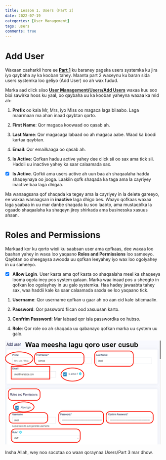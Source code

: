 ```yaml
---
title: Lesson 1. Users (Part 2)
date: 2022-07-19
categories: [User Management]
tags: users
comments: true
---
```


# Add User

Waxaan casharkii hore ee [**Part 1**](http://127.0.0.1:4000/posts/lesson1-users/) ku baraney pageka users systemka ku jira iyo qaybaha ay ka kooban tahey. Maanta part 2 waxeynu ku baran sida users systemka loo geliyo (Add User) oo ah wax fudud.

Marka aad click siiso [**User Management/Users/Add Users**](https://halalpos.com/users/create) waxaa kuu soo bixi sawirka hoos ku yaal, oo qaybaha uu ka kooban yaheyna waxaa ka mid ah:

1. **Prefix** oo kala Mr, Mrs, iyo Miss oo magaca laga bilaabo. Laga maarmaan ma ahan inaad qaybtan qorto.

2. **First Name**: Qor magaca koowaad oo qasab ah.

3. **Last Name**: Qor magacaga labaad oo ah magaca aabe. Waad ka boodi kartaa qaybtan.

4. **Email**: Qor emailkaaga oo qasab ah.

5. **Is Active**: Qofkan haduu active yahey dee click sii oo sax ama tick sii. Haddii uu inactive yahey ka saar calaamada sax.

- [x] **Is Active**. Qofkii ama users active ah uun baa ah shaqaalaha hadda shaqeynaya oo jooga. Laakiin qofk shaqada ka taga ama la cayriyey inactive baa laga dhigaa.

Ma wanaagsana qof shaqada ka tegey ama la cayriyey in la delete gareeyo, ee waxaa wanaagsan in **inactive** laga dhigo bes. Waayo qofkaas waxaa laga yaabaa in uu mar danbe shaqada ku soo laabto, ama mustaqblka la ogaado shaqaalaha ka shaqeyn jirey shirkada ama businesska xasuus ahaan.

# Roles and Permissions

Markaad kor ku qorto wixii ku saabsan user ama qofkaas, dee waxaa loo baahan yahey in waxa loo yaqaano **Roles and Permissions** loo sameeyo. Qaybtan oo sheegaysa awooda uu qofkan leeyahey iyo wax loo ogolyahey in uu sameeyo.

- [x] **Allow Login**. User kasta ama qof kasta oo shaqaalaha meel ka shaqeeya looma ogola iney pos system galaan. Marka waa inaad pos u sheegto in qofkan loo ogolayhey in uu galo systemka. Haa hadey jawaabta tahey sax, waa haddii kale ka saar calaamada saxda ee loo yaqaano tick.

1. **Username**: Qor username qofkan u gaar ah oo aan cid kale isticmaalin.

2. **Password**: Qor password fiican ood xasuusan karto.

3. **Confrim Password**: Mar labaad qor isla passwordka oo hubso.

4. **Role**: Qor role oo ah shaqada uu qabanayo qofkan marka uu system uu galo.

![](/assets/images/use.png)

Insha Allah, wey noo socotaa oo waan qoraynaa Users/Part 3 mar dhow.
